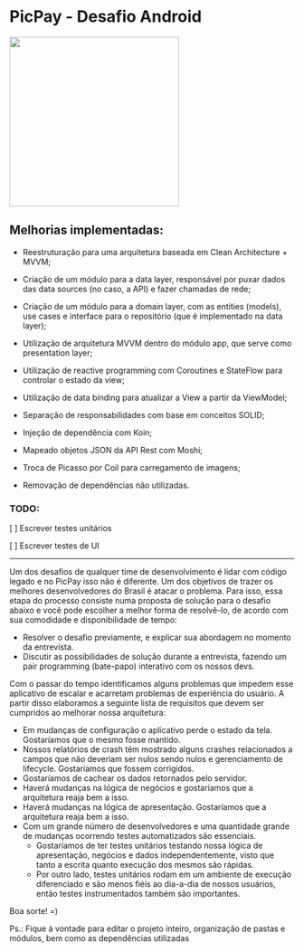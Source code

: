# PicPay - Desafio Android

<img src="https://github.com/mobilepicpay/desafio-android/blob/master/desafio-picpay.gif" width="300"/>

## Melhorias implementadas:
- Reestruturação para uma arquitetura baseada em Clean Architecture + MVVM;

- Criação de um módulo para a data layer, responsável por puxar dados das data sources (no caso, a API) e fazer chamadas de rede;

- Criação de um módulo para a domain layer, com as entities (models), use cases e interface para o repositório (que é implementado na data layer);

- Utilização de arquitetura MVVM dentro do módulo app, que serve como presentation layer;

- Utilização de reactive programming com Coroutines e StateFlow para controlar o estado da view;

- Utilização de data binding para atualizar a View a partir da ViewModel;

- Separação de responsabilidades com base em conceitos SOLID;

- Injeção de dependência com Koin;

- Mapeado objetos JSON da API Rest com Moshi;

- Troca de Picasso por Coil para carregamento de imagens;

- Removação de dependências não utilizadas.


### TODO:

[ ] Escrever testes unitários

[ ] Escrever testes de UI


-----

Um dos desafios de qualquer time de desenvolvimento é lidar com código legado e no PicPay isso não é diferente. Um dos objetivos de trazer os melhores desenvolvedores do Brasil é atacar o problema. Para isso, essa etapa do processo consiste numa proposta de solução para o desafio abaixo e você pode escolher a melhor forma de resolvê-lo, de acordo com sua comodidade e disponibilidade de tempo:
- Resolver o desafio previamente, e explicar sua abordagem no momento da entrevista.
- Discutir as possibilidades de solução durante a entrevista, fazendo um pair programming (bate-papo) interativo com os nossos devs.

Com o passar do tempo identificamos alguns problemas que impedem esse aplicativo de escalar e acarretam problemas de experiência do usuário. A partir disso elaboramos a seguinte lista de requisitos que devem ser cumpridos ao melhorar nossa arquitetura:

- Em mudanças de configuração o aplicativo perde o estado da tela. Gostaríamos que o mesmo fosse mantido.
- Nossos relatórios de crash têm mostrado alguns crashes relacionados a campos que não deveriam ser nulos sendo nulos e gerenciamento de lifecycle. Gostaríamos que fossem corrigidos.
- Gostaríamos de cachear os dados retornados pelo servidor.
- Haverá mudanças na lógica de negócios e gostaríamos que a arquitetura reaja bem a isso.
- Haverá mudanças na lógica de apresentação. Gostaríamos que a arquitetura reaja bem a isso.
- Com um grande número de desenvolvedores e uma quantidade grande de mudanças ocorrendo testes automatizados são essenciais.
  - Gostaríamos de ter testes unitários testando nossa lógica de apresentação, negócios e dados independentemente, visto que tanto a escrita quanto execução dos mesmos são rápidas.
  - Por outro lado, testes unitários rodam em um ambiente de execução diferenciado e são menos fiéis ao dia-a-dia de nossos usuários, então testes instrumentados também são importantes.

Boa sorte! =)

Ps.: Fique à vontade para editar o projeto inteiro, organização de pastas e módulos, bem como as dependências utilizadas
